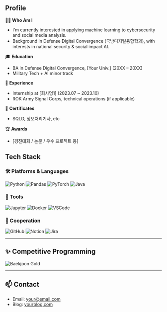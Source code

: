 ## Profile

🧑‍💻 **Who Am I**
- I'm currently interested in applying machine learning to cybersecurity and social media analysis.
- Background in Defense Digital Convergence (국방디지털융합학과), with interests in national security & social impact AI.

🎓 **Education**
- BA in Defense Digital Convergence, [Your Univ.] (20XX – 20XX)
- Military Tech + AI minor track

💼 **Experience**
- Internship at [회사명1] (2023.07 ~ 2023.10)
- ROK Army Signal Corps, technical operations (if applicable)

📜 **Certificates**
- SQLD, 정보처리기사, etc

🏆 **Awards**
- [경진대회 / 논문 / 우수 프로젝트 등]


## Tech Stack

### 🛠️ Platforms & Languages
![Python](https://img.shields.io/badge/Python-3776AB?style=flat&logo=python&logoColor=white)
![Pandas](https://img.shields.io/badge/Pandas-150458?style=flat&logo=pandas&logoColor=white)
![PyTorch](https://img.shields.io/badge/PyTorch-EE4C2C?style=flat&logo=pytorch&logoColor=white)
![Java](https://img.shields.io/badge/Java-007396?style=flat&logo=java&logoColor=white)

### 🧰 Tools
![Jupyter](https://img.shields.io/badge/Jupyter-F37626?style=flat&logo=jupyter&logoColor=white)
![Docker](https://img.shields.io/badge/Docker-2496ED?style=flat&logo=docker&logoColor=white)
![VSCode](https://img.shields.io/badge/VS%20Code-007ACC?style=flat&logo=visual-studio-code&logoColor=white)

### 🤝 Cooperation
![GitHub](https://img.shields.io/badge/GitHub-181717?style=flat&logo=github)
![Notion](https://img.shields.io/badge/Notion-000000?style=flat&logo=notion)
![Jira](https://img.shields.io/badge/Jira-0052CC?style=flat&logo=jira)

---

## ✨ Competitive Programming

![Baekjoon Gold](https://your-baekjoon-card-image-url.png)

---

## 📫 Contact

- Email: your@email.com
- Blog: [yourblog.com](https://yourblog.com)
